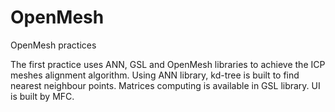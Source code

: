 OpenMesh
========

OpenMesh practices

The first practice uses ANN, GSL and OpenMesh libraries to achieve the ICP meshes alignment algorithm. 
Using ANN library, kd-tree is built to find nearest neighbour points. Matrices computing is available in GSL library.
UI is built by MFC.
